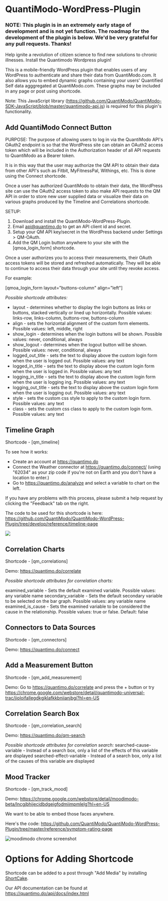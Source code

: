 QuantiModo-WordPress-Plugin
=======================================

### NOTE: This plugin is in an extremely early stage of development and is not yet function. The roadmap for the development of the plugin is below. We'd be very grateful for any pull requests. Thanks!

Help ignite a revolution of citizen science to find new solutions to chronic illnesses.  Install the Quantimodo Wordpress plugin!

This is a mobile-friendly WordPress plugin that enables users of any WordPress to authenticate and share their data from QuantiModo.com. It also allows you to embed dynamic graphs containing your users' Quantified Self data agggregated at QuantiModo.com. These graphs may be included in any page or post using shortcode.

Note: This JavaScript library (https://github.com/QuantiModo/QuantiModo-SDK-JavaScript/blob/master/quantimodo-api.js) is required for this plugin's functionality.

## Add QuantiModo Connect Button

PURPOSE: 
The purpose of allowing users to log in via the QuantiModo API's OAuth2 endpoint is so that the WordPress site can obtain an OAuth2 access token which will be included in the Authorization header of all API requests to QuantiModo as a Bearer token. 

It is in this way that the user may authorize the QM API to obtain their data from other API's such as Fitbit, MyFitnessPal, Withings, etc. This is done using the Connect shortcode.

Once a user has authorized QuantiModo to obtain their data, the WordPress site can use the OAuth2 access token to also make API requests to the QM API in order to store new user supplied data or visualize their data on various graphs produced by the Timeline and Correlations shortcode. 

SETUP:
1. Download and install the QuantiModo-WordPress-Plugin.
2. Email api@quantimo.do to get an API client id and secret.
3. Setup your QM API key/secret in the WordPress backend under Settings > QM-OAuth.
4. Add the QM Login button anywhere to your site with the [qmoa_login_form] shortcode.

Once a user authorizes you to access their measurements, their OAuth access tokens will be stored and refreshed automatically. They will be able to continue to access their data through your site until they revoke access. 

For example:

[qmoa_login_form layout="buttons-column" align="left"]

*Possible shortcode attributes:*

- layout - determines whether to display the login buttons as links or buttons, stacked vertically or lined up horizontally. Possible values: links-row, links-column, buttons-row, buttons-column
- align - sets the horizontal alignment of the custom form elements. Possible values: left, middle, right
- show_login - determines when the login buttons will be shown. Possible values: never, conditional, always
- show_logout - determines when the logout button will be shown. Possible values: never, conditional, always
- logged_out_title - sets the text to display above the custom login form when the user is logged out. Possible values: any text
- logged_in_title - sets the text to display above the custom login form when the user is logged in. Possible values: any text
- logging_in_title - sets the text to display above the custom login form when the user is logging ing. Possible values: any text
- logging_out_title - sets the text to display above the custom login form when the user is logging out. Possible values: any text
- style - sets the custom css style to apply to the custom login form. Possible values: any text
- class - sets the custom css class to apply to the custom login form. Possible values: any text

## Timeline Graph
Shortcode - [qm_timeline]

To see how it works:
- Create an account at https://quantimo.do
- Connect the Weather connector at https://quantimo.do/connect/ (using "62034" as your zip code if you're not on Earth and you don't have a location to enter.)
- Go to https://quantimo.do/analyze and select a variable to chart on the left. 

If you have any problems with this process, please submit a help request by clicking the "Feedback" tab on the right. 

The code to be used for this shortcode is here: 
https://github.com/QuantiModo/QuantiModo-WordPress-Plugin/tree/develop/reference/timeline-page

![](https://i.imgur.com/AwhxdGP.png)

## Correlation Charts
Shortcode - [qm_correlations]

Demo: https://quantimo.do/correlate

*Possible shortcode attributes for correlation charts:*

examined_variable - Sets the default examined variable. Possible values: any variable name
secondary_variable - Sets the default secondary variable to be selected on the bar graph. Possible values: any variable name
examined_is_cause - Sets the examined variable to be considered the cause in the relationship.  Possible values: true or false. Default: false

## Connectors to Data Sources
Shortcode - [qm_connectors]

Demo: https://quantimo.do/connect

## Add a Measurement Button
Shortcode - [qm_add_measurement]

Demo: Go to https://quantimo.do/correlate and press the + button or try https://chrome.google.com/webstore/detail/quantimodo-universal-trac/jioloifallegdkgjklafkkbniianjbgi?hl=en-US

## Correlation Search Box
Shortcode - [qm_correlation_search]

Demo: https://quantimo.do/qm-search

*Possible shortcode attributes for correlation search:*
searched-cause-variable - Instead of a search box, only a list of the effects of this variable are displayed
searched-effect-variable - Instead of a search box, only a list of the causes of this variable are displayed

## Mood Tracker
Shortcode - [qm_track_mood]

Demo: https://chrome.google.com/webstore/detail/moodimodo-beta/lncgjbhijecjdbdgeigfodmiimpmlelg?hl=en-US

We want to be able to embed those faces anywhere.

Here's the code: https://github.com/QuantiModo/QuantiModo-WordPress-Plugin/tree/master/reference/symptom-rating-page

![moodimodo chrome screenshot](https://cloud.githubusercontent.com/assets/2808553/8116915/6fe35728-104a-11e5-9c13-050d370a1332.jpg)

# Options for Adding Shortcode

Shortcode can be added to a post through "Add Media" by installing [ShortCake](https://github.com/fusioneng/Shortcake).

Our API documentation can be found at https://quantimo.do/api/docs/index.html
